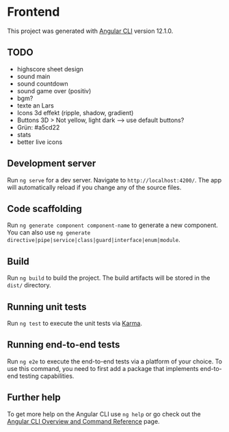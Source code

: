 # Frontend

This project was generated with [Angular CLI](https://github.com/angular/angular-cli) version 12.1.0.

## TODO

- highscore sheet design
- sound main
- sound countdown
- sound game over (positiv)
- bgm?
- texte an Lars
- Icons 3d effekt (ripple, shadow, gradient)
- Buttons 3D > Not yellow, light dark --> use default buttons?
- Grün: #a5cd22
- stats
- better live icons

## Development server

Run `ng serve` for a dev server. Navigate to `http://localhost:4200/`. The app will automatically reload if you change any of the source files.

## Code scaffolding

Run `ng generate component component-name` to generate a new component. You can also use `ng generate directive|pipe|service|class|guard|interface|enum|module`.

## Build

Run `ng build` to build the project. The build artifacts will be stored in the `dist/` directory.

## Running unit tests

Run `ng test` to execute the unit tests via [Karma](https://karma-runner.github.io).

## Running end-to-end tests

Run `ng e2e` to execute the end-to-end tests via a platform of your choice. To use this command, you need to first add a package that implements end-to-end testing capabilities.

## Further help

To get more help on the Angular CLI use `ng help` or go check out the [Angular CLI Overview and Command Reference](https://angular.io/cli) page.
